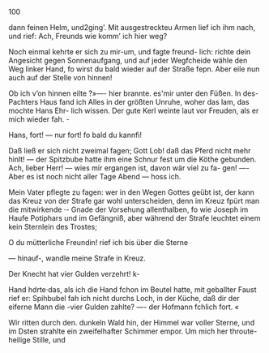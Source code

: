 100

dann feinen Helm, und2ging’. Mit ausgestreckteu Armen
lief ich ihm nach, und rief: Ach, Freunds wie komm’ ich
hier weg?

Noch einmal kehrte er sich zu mir-um, und fagte freund-
lich: richte dein Angesicht gegen Sonnenaufgang, und auf
jeder Wegfcheide wähle den Weg linker Hand, fo wirst du
bald wieder auf der Straße fepn. Aber eile nun auch auf
der Stelle von hinnen!

Ob ich v’on hinnen eilte ?»—- hier brannte. es'mir unter
den Füßen. In des- Pachters Haus fand ich Alles in der
größten Unruhe, woher das lam, das mochte Hans Ehr-
lich wissen. Der gute Kerl weinte laut vor Freuden, als
er mich wieder fah. -

Hans, fort! — nur fort! fo bald du kannfi!

Daß ließ er sich nicht zweimal fagen; Gott Lob! daß
das Pferd nicht mehr hinlt! — der Spitzbube hatte ihm
eine Schnur fest um die Köthe gebunden. Ach, lieber
Herr! — wies mir ergangen ist, davon wär viel zu fa-
gen! —- Aber es ist noch nicht aller Tage Abend — hoss ich.

Mein Vater pflegte zu fagen: wer in den Wegen Gottes
geübt ist, der kann das Kreuz von der Strafe gar wohl
unterscheiden, denn im Kreuz fpürt man die mitwirkende
·- Gnade der Vorsehung allenthalben, fo wie Joseph im
Haufe Potiphars und im Gefängniß, aber während der
Strafe leuchtet einem kein Sternlein des Trostes;

O du mütterliche Freundin! rief ich bis über die Sterne

— hinauf-, wandle meine Strafe in Kreuz.

Der Knecht hat vier Gulden verzehrt! k-

Hand hdrte·das, als ich die Hand fchon im Beutel
hatte, mit geballter Faust rief er: Spihbubel fah ich nicht
durchs Loch, in der Küche, daß dir der eiferne Mann die
-vier Gulden zahlte? —- der Hofmann fchlich fort. «

Wir ritten durch den. dunkeln Wald hin, der Himmel
war voller Sterne, und im Dsten strahlte ein zweifelhafter
Schimmer empor. Um mich her throute-heilige Stille, und

